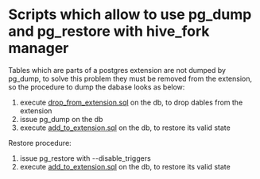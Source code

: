 # Scripts which allow to use pg_dump and pg_restore with hive_fork manager

Tables which are parts of a postgres extension are not dumped by pg_dump, to solve this problem
they must be removed from the extension, so the procedure to dump the dabase looks as below:
1. execute [drop_from_extension.sql](./drop_from_extension.sql) on the db, to drop dables from the extension
2. issue pg_dump on the db
3. execute [add_to_extension.sql](./add_to_extension.sql) on the db, to restore its valid state 

Restore procedure:
1. issue pg_restore with --disable_triggers
2. execute [add_to_extension.sql](./add_to_extension.sql) on the db, to restore its valid state